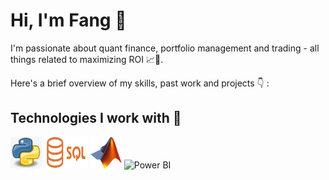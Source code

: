 # Hi, I'm Fang 👋
I'm passionate about quant finance, portfolio management and trading - all things related to maximizing ROI 📈🚀.

Here's a brief overview of my skills, past work and projects 👇 :

## Technologies I work with 🔧

<p>
  <img src="images/logo_python.webp" alt="Python" width="50" height="50">
  <img src="images/logo_slq.png" alt="SQL" width="70" height="50">
  <img src="images/logo_matlab.png" alt="Matlab" width="50" height="50">
  <img src="images/logo_power_bi.png" alt="Power BI" width="50" height="50">
</p>
